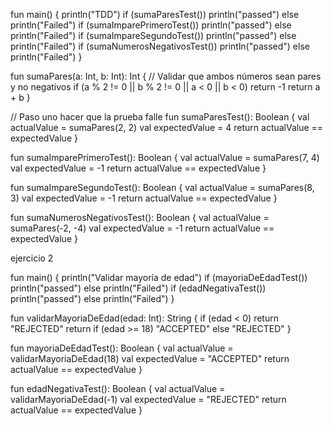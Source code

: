 fun main() {
    println("TDD")
    if (sumaParesTest()) println("passed") else println("Failed")
    if (sumaImparePrimeroTest()) println("passed") else println("Failed")
    if (sumaImpareSegundoTest()) println("passed") else println("Failed")
    if (sumaNumerosNegativosTest()) println("passed") else println("Failed")
}

fun sumaPares(a: Int, b: Int): Int {
    // Validar que ambos números sean pares y no negativos
    if (a % 2 != 0 || b % 2 != 0 || a < 0 || b < 0) return -1
    return a + b
}

// Paso uno hacer que la prueba falle
fun sumaParesTest(): Boolean {
    val actualValue = sumaPares(2, 2)
    val expectedValue = 4
    return actualValue == expectedValue
}

fun sumaImparePrimeroTest(): Boolean {
    val actualValue = sumaPares(7, 4)
    val expectedValue = -1
    return actualValue == expectedValue
}

fun sumaImpareSegundoTest(): Boolean {
    val actualValue = sumaPares(8, 3)
    val expectedValue = -1
    return actualValue == expectedValue
}

fun sumaNumerosNegativosTest(): Boolean {
    val actualValue = sumaPares(-2, -4)
    val expectedValue = -1
    return actualValue == expectedValue
}






ejercicio 2


fun main() {
    println("Validar mayoría de edad")
    if (mayoriaDeEdadTest()) println("passed") else println("Failed")
    if (edadNegativaTest()) println("passed") else println("Failed")
}

fun validarMayoriaDeEdad(edad: Int): String {
    if (edad < 0) return "REJECTED"
    return if (edad >= 18) "ACCEPTED" else "REJECTED"
}

fun mayoriaDeEdadTest(): Boolean {
    val actualValue = validarMayoriaDeEdad(18)
    val expectedValue = "ACCEPTED"
    return actualValue == expectedValue
}

fun edadNegativaTest(): Boolean {
    val actualValue = validarMayoriaDeEdad(-1)
    val expectedValue = "REJECTED"
    return actualValue == expectedValue
}



